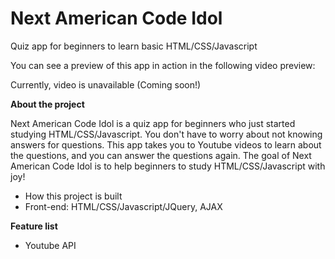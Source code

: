 # Next American Code Idol

Quiz app for beginners to learn basic HTML/CSS/Javascript

You can see a preview of this app in action in the following video preview:

Currently, video is unavailable (Coming soon!)


**About the project**

Next American Code Idol is a quiz app for beginners who just started studying HTML/CSS/Javascript. You don't have to worry about not knowing answers for questions. This app takes you to Youtube videos to learn about the questions, and you can answer the questions again. The goal of Next American Code Idol is to help beginners to study HTML/CSS/Javascript with joy!

- How this project is built
 - Front-end: HTML/CSS/Javascript/JQuery, AJAX

**Feature list**

- Youtube API
